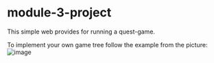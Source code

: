 # module-3-project
This simple web provides for running a quest-game.

To implement your own game tree follow the example from the picture:
  ![image](https://github.com/PeterSinelnikov/module-3-project/assets/115216514/c7553bbc-9eaf-49f4-9fad-5e3e726332fe)
